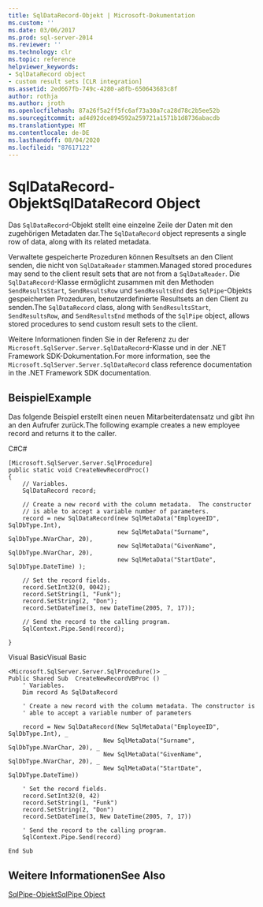 ```yaml
---
title: SqlDataRecord-Objekt | Microsoft-Dokumentation
ms.custom: ''
ms.date: 03/06/2017
ms.prod: sql-server-2014
ms.reviewer: ''
ms.technology: clr
ms.topic: reference
helpviewer_keywords:
- SqlDataRecord object
- custom result sets [CLR integration]
ms.assetid: 2ed667fb-749c-4280-a8fb-650643683c8f
author: rothja
ms.author: jroth
ms.openlocfilehash: 87a26f5a2ff5fc6af73a30a7ca28d78c2b5ee52b
ms.sourcegitcommit: ad4d92dce894592a259721a1571b1d8736abacdb
ms.translationtype: MT
ms.contentlocale: de-DE
ms.lasthandoff: 08/04/2020
ms.locfileid: "87617122"
---
```

# <a name="sqldatarecord-object"></a><span data-ttu-id="9d7dc-102">SqlDataRecord-Objekt</span><span class="sxs-lookup"><span data-stu-id="9d7dc-102">SqlDataRecord Object</span></span>
  <span data-ttu-id="9d7dc-103">Das `SqlDataRecord`-Objekt stellt eine einzelne Zeile der Daten mit den zugehörigen Metadaten dar.</span><span class="sxs-lookup"><span data-stu-id="9d7dc-103">The `SqlDataRecord` object represents a single row of data, along with its related metadata.</span></span>  
  
 <span data-ttu-id="9d7dc-104">Verwaltete gespeicherte Prozeduren können Resultsets an den Client senden, die nicht von `SqlDataReader` stammen.</span><span class="sxs-lookup"><span data-stu-id="9d7dc-104">Managed stored procedures may send to the client result sets that are not from a `SqlDataReader`.</span></span> <span data-ttu-id="9d7dc-105">Die `SqlDataRecord`-Klasse ermöglicht zusammen mit den Methoden `SendResultsStart`, `SendResultsRow` und `SendResultsEnd` des `SqlPipe`-Objekts gespeicherten Prozeduren, benutzerdefinierte Resultsets an den Client zu senden.</span><span class="sxs-lookup"><span data-stu-id="9d7dc-105">The `SqlDataRecord` class, along with `SendResultsStart`, `SendResultsRow`, and `SendResultsEnd` methods of the `SqlPipe` object, allows stored procedures to send custom result sets to the client.</span></span>  
  
 <span data-ttu-id="9d7dc-106">Weitere Informationen finden Sie in der Referenz zu der `Microsoft.SqlServer.Server.SqlDataRecord`-Klasse und in der .NET Framework SDK-Dokumentation.</span><span class="sxs-lookup"><span data-stu-id="9d7dc-106">For more information, see the `Microsoft.SqlServer.Server.SqlDataRecord` class reference documentation in the .NET Framework SDK documentation.</span></span>  
  
## <a name="example"></a><span data-ttu-id="9d7dc-107">Beispiel</span><span class="sxs-lookup"><span data-stu-id="9d7dc-107">Example</span></span>  
 <span data-ttu-id="9d7dc-108">Das folgende Beispiel erstellt einen neuen Mitarbeiterdatensatz und gibt ihn an den Aufrufer zurück.</span><span class="sxs-lookup"><span data-stu-id="9d7dc-108">The following example creates a new employee record and returns it to the caller.</span></span>  
  
 <span data-ttu-id="9d7dc-109">C#</span><span class="sxs-lookup"><span data-stu-id="9d7dc-109">C#</span></span>  
  
```  
[Microsoft.SqlServer.Server.SqlProcedure]  
public static void CreateNewRecordProc()  
{  
    // Variables.         
    SqlDataRecord record;  
  
    // Create a new record with the column metadata.  The constructor   
    // is able to accept a variable number of parameters.  
    record = new SqlDataRecord(new SqlMetaData("EmployeeID", SqlDbType.Int),  
                               new SqlMetaData("Surname", SqlDbType.NVarChar, 20),  
                               new SqlMetaData("GivenName", SqlDbType.NVarChar, 20),  
                               new SqlMetaData("StartDate", SqlDbType.DateTime) );  
  
    // Set the record fields.  
    record.SetInt32(0, 0042);  
    record.SetString(1, "Funk");  
    record.SetString(2, "Don");  
    record.SetDateTime(3, new DateTime(2005, 7, 17));  
  
    // Send the record to the calling program.  
    SqlContext.Pipe.Send(record);  
  
}  
```  
  
 <span data-ttu-id="9d7dc-110">Visual Basic</span><span class="sxs-lookup"><span data-stu-id="9d7dc-110">Visual Basic</span></span>  
  
```  
<Microsoft.SqlServer.Server.SqlProcedure()> _  
Public Shared Sub  CreateNewRecordVBProc ()  
    ' Variables.  
    Dim record As SqlDataRecord  
  
    ' Create a new record with the column metadata. The constructor is   
    ' able to accept a variable number of parameters  
  
    record = New SqlDataRecord(New SqlMetaData("EmployeeID", SqlDbType.Int), _  
                           New SqlMetaData("Surname", SqlDbType.NVarChar, 20), _  
                           New SqlMetaData("GivenName", SqlDbType.NVarChar, 20), _  
                           New SqlMetaData("StartDate", SqlDbType.DateTime))  
  
    ' Set the record fields.  
    record.SetInt32(0, 42)  
    record.SetString(1, "Funk")  
    record.SetString(2, "Don")  
    record.SetDateTime(3, New DateTime(2005, 7, 17))  
  
    ' Send the record to the calling program.  
    SqlContext.Pipe.Send(record)  
  
End Sub  
```  
  
## <a name="see-also"></a><span data-ttu-id="9d7dc-111">Weitere Informationen</span><span class="sxs-lookup"><span data-stu-id="9d7dc-111">See Also</span></span>  
 [<span data-ttu-id="9d7dc-112">SqlPipe-Objekt</span><span class="sxs-lookup"><span data-stu-id="9d7dc-112">SqlPipe Object</span></span>](sqlpipe-object.md)  
  
  
